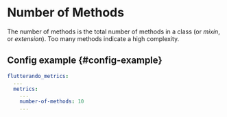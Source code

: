 # Number of Methods

The number of methods is the total number of methods in a class (or _mixin_, or _extension_). Too many methods indicate a high complexity.

## Config example {#config-example}

```yaml
flutterando_metrics:
  ...
  metrics:
    ...
    number-of-methods: 10
    ...
```
